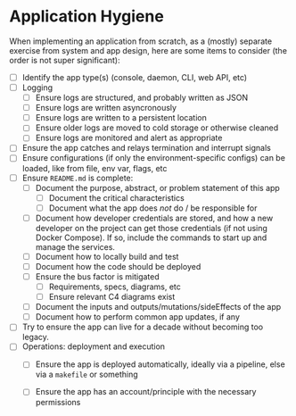 # Application Hygiene

When implementing an application from scratch, as a (mostly) separate exercise from system and app
design, here are some items to consider (the order is not super significant):

- [ ] Identify the app type(s) (console, daemon, CLI, web API, etc)
- [ ] Logging
    - [ ] Ensure logs are structured, and probably written as JSON
    - [ ] Ensure logs are written asyncronously
    - [ ] Ensure logs are written to a persistent location
    - [ ] Ensure older logs are moved to cold storage or otherwise cleaned
    - [ ] Ensure logs are monitored and alert as appropriate
- [ ] Ensure the app catches and relays termination and interrupt signals
- [ ] Ensure configurations (if only the environment-specific configs) can be loaded, like from
file, env var, flags, etc
- [ ] Ensure `README.md` is complete:
    - [ ] Document the purpose, abstract, or problem statement of this app
        - [ ] Document the critical characteristics
        - [ ] Document what the app does *not* do / be responsible for
    - [ ] Document how developer credentials are stored, and how a new developer on the project can
    get those credentials (if not using Docker Compose). If so, include the commands to start up and
    manage the services.
    - [ ] Document how to locally build and test
    - [ ] Document how the code should be deployed
    - [ ] Ensure the bus factor is mitigated
        - [ ] Requirements, specs, diagrams, etc
        - [ ] Ensure relevant C4 diagrams exist
    - [ ] Document the inputs and outputs/mutations/sideEffects of the app
    - [ ] Document how to perform common app updates, if any
- [ ] Try to ensure the app can live for a decade without becoming too legacy.
- [ ] Operations: deployment and execution
    - [ ] Ensure the app is deployed automatically, ideally via a pipeline, else via a `makefile` or
    something
    - [ ] Ensure the app has an account/principle with the necessary permissions


